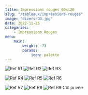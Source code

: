 ```yaml
---
title: Impressions rouges 60x120 
slug: "/tableaux/impressions-rouges"
image: "divers-D3.jpg"
date: 2022-11-25
categories:
    - Impressions Rouges
menu:
    main: 
        weight: -73
        params:
            icon: palette
---
```


![Ref R1](impressions-rouges-R1.jpg) ![Ref R2](impressions-rouges-R2.jpg) ![Ref R3](impressions-rouges-R3.jpg)

![Ref R4](impressions-rouges-R4.jpg) ![Ref R5](impressions-rouges-R5.jpg) ![Ref R6](impressions-rouges-R6.jpg)

![Ref R7](impressions-rouges-R7.jpg) ![Ref R8](impressions-rouges-R8.jpg) ![Ref R9 Col privée](impressions-rouges-R9.jpg)

